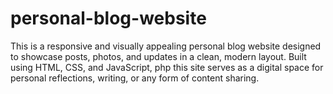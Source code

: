 # personal-blog-website
This is a responsive and visually appealing personal blog website designed to showcase posts, photos, and updates in a clean, modern layout. Built using HTML, CSS, and JavaScript, php this site serves as a digital space for personal reflections, writing, or any form of content sharing.
